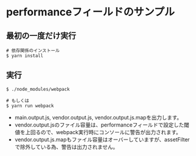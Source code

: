 # performanceフィールドのサンプル

## 最初の一度だけ実行

```console
# 依存関係のインストール
$ yarn install
```

## 実行

```console
$ ./node_modules/webpack

# もしくは
$ yarn run webpack
```

- main.output.js, vendor.output.js, vendor.output.js.mapを出力します。
- vendor.output.jsのファイル容量は、performanceフィールドで設定した閾値を上回るので、webpack実行時にコンソールに警告が出力されます。
- vendor.output.js.mapもファイル容量はオーバーしていますが、assetFilterで除外している為、警告は出力されません。

